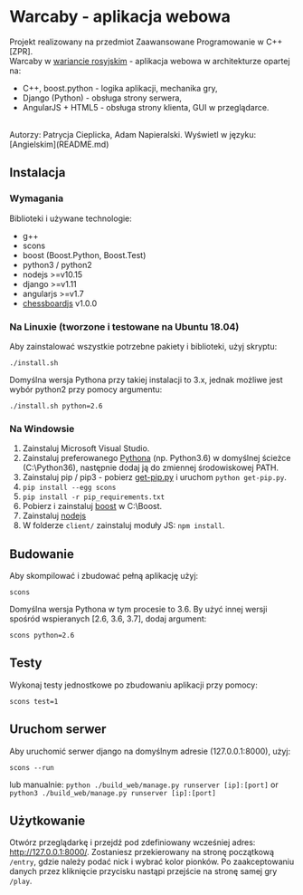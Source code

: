 # Warcaby - aplikacja webowa
Projekt realizowany na przedmiot Zaawansowane Programowanie w C++ [ZPR].<br>
Warcaby w [wariancie rosyjskim](https://pl.wikipedia.org/wiki/Warcaby) - aplikacja webowa w architekturze opartej na:
- C++, boost.python - logika aplikacji, mechanika gry,
- Django (Python) - obsługa strony serwera,
- AngularJS + HTML5 - obsługa strony klienta, GUI w przeglądarce.
<br>
Autorzy: Patrycja Cieplicka, Adam Napieralski.
Wyświetl w języku: [Angielskim](README.md)

## Instalacja

### Wymagania
Biblioteki i używane technologie:
- g++
- scons
- boost (Boost.Python, Boost.Test)
- python3 / python2
- nodejs >=v10.15
- django >=v1.11
- angularjs >=v1.7
- [chessboardjs](https://chessboardjs.com/) v1.0.0

### Na Linuxie (tworzone i testowane na Ubuntu 18.04)
Aby zainstalować wszystkie potrzebne pakiety i biblioteki, użyj skryptu:
```
./install.sh
```
Domyślna wersja Pythona przy takiej instalacji to 3.x, jednak możliwe jest wybór python2 przy pomocy argumentu: 
```
./install.sh python=2.6
```
### Na Windowsie
1. Zainstaluj Microsoft Visual Studio.
2. Zainstaluj preferowanego [Pythona](https://www.python.org/download/releases/) (np. Python3.6) w domyślnej ścieżce (C:\Python36\), następnie dodaj ją do zmiennej środowiskowej PATH.
3. Zainstaluj pip / pip3 - pobierz [get-pip.py](https://bootstrap.pypa.io/get-pip.py) i uruchom `python get-pip.py`.
4. `pip install --egg scons`
5. `pip install -r pip_requirements.txt`
6. Pobierz i zainstaluj [boost](http://www.boost.org) w C:\Boost\.
7. Zainstaluj [nodejs](http://nodejs.org/download/)
8. W folderze `client/` zainstaluj moduły JS: `npm install`.

## Budowanie
Aby skompilować i zbudować pełną aplikację użyj:
```
scons
```
Domyślna wersja Pythona w tym procesie to 3.6. By użyć innej wersji spośród wspieranych [2.6, 3.6, 3.7], dodaj argument:
```
scons python=2.6
```
## Testy
Wykonaj testy jednostkowe po zbudowaniu aplikacji przy pomocy:
```
scons test=1
```
## Uruchom serwer
Aby uruchomić serwer django na domyślnym adresie (127.0.0.1:8000), użyj:
```
scons --run
```
lub manualnie: `python ./build_web/manage.py runserver [ip]:[port]` or `python3 ./build_web/manage.py runserver [ip]:[port]`
## Użytkowanie
Otwórz przeglądarkę i przejdź pod zdefiniowany wcześniej adres: http://127.0.0.1:8000/. Zostaniesz przekierowany na stronę początkową `/entry`, gdzie należy podać nick i wybrać kolor pionków. Po zaakceptowaniu danych przez kliknięcie przycisku nastąpi przejście na stronę samej gry `/play`.
